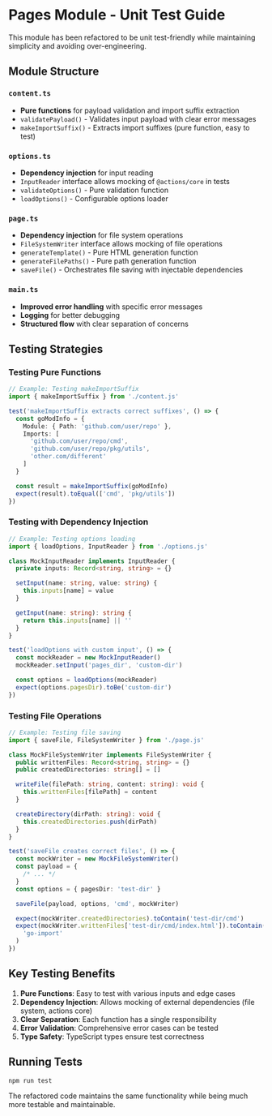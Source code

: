# Pages Module - Unit Test Guide

This module has been refactored to be unit test-friendly while maintaining
simplicity and avoiding over-engineering.

## Module Structure

### `content.ts`

- **Pure functions** for payload validation and import suffix extraction
- `validatePayload()` - Validates input payload with clear error messages
- `makeImportSuffix()` - Extracts import suffixes (pure function, easy to test)

### `options.ts`

- **Dependency injection** for input reading
- `InputReader` interface allows mocking of `@actions/core` in tests
- `validateOptions()` - Pure validation function
- `loadOptions()` - Configurable options loader

### `page.ts`

- **Dependency injection** for file system operations
- `FileSystemWriter` interface allows mocking of file operations
- `generateTemplate()` - Pure HTML generation function
- `generateFilePaths()` - Pure path generation function
- `saveFile()` - Orchestrates file saving with injectable dependencies

### `main.ts`

- **Improved error handling** with specific error messages
- **Logging** for better debugging
- **Structured flow** with clear separation of concerns

## Testing Strategies

### Testing Pure Functions

```typescript
// Example: Testing makeImportSuffix
import { makeImportSuffix } from './content.js'

test('makeImportSuffix extracts correct suffixes', () => {
  const goModInfo = {
    Module: { Path: 'github.com/user/repo' },
    Imports: [
      'github.com/user/repo/cmd',
      'github.com/user/repo/pkg/utils',
      'other.com/different'
    ]
  }

  const result = makeImportSuffix(goModInfo)
  expect(result).toEqual(['cmd', 'pkg/utils'])
})
```

### Testing with Dependency Injection

```typescript
// Example: Testing options loading
import { loadOptions, InputReader } from './options.js'

class MockInputReader implements InputReader {
  private inputs: Record<string, string> = {}

  setInput(name: string, value: string) {
    this.inputs[name] = value
  }

  getInput(name: string): string {
    return this.inputs[name] || ''
  }
}

test('loadOptions with custom input', () => {
  const mockReader = new MockInputReader()
  mockReader.setInput('pages_dir', 'custom-dir')

  const options = loadOptions(mockReader)
  expect(options.pagesDir).toBe('custom-dir')
})
```

### Testing File Operations

```typescript
// Example: Testing file saving
import { saveFile, FileSystemWriter } from './page.js'

class MockFileSystemWriter implements FileSystemWriter {
  public writtenFiles: Record<string, string> = {}
  public createdDirectories: string[] = []

  writeFile(filePath: string, content: string): void {
    this.writtenFiles[filePath] = content
  }

  createDirectory(dirPath: string): void {
    this.createdDirectories.push(dirPath)
  }
}

test('saveFile creates correct files', () => {
  const mockWriter = new MockFileSystemWriter()
  const payload = {
    /* ... */
  }
  const options = { pagesDir: 'test-dir' }

  saveFile(payload, options, 'cmd', mockWriter)

  expect(mockWriter.createdDirectories).toContain('test-dir/cmd')
  expect(mockWriter.writtenFiles['test-dir/cmd/index.html']).toContain(
    'go-import'
  )
})
```

## Key Testing Benefits

1. **Pure Functions**: Easy to test with various inputs and edge cases
2. **Dependency Injection**: Allows mocking of external dependencies (file
   system, actions core)
3. **Clear Separation**: Each function has a single responsibility
4. **Error Validation**: Comprehensive error cases can be tested
5. **Type Safety**: TypeScript types ensure test correctness

## Running Tests

```bash
npm run test
```

The refactored code maintains the same functionality while being much more
testable and maintainable.
